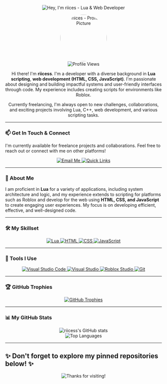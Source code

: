 <p align="center">
  <img src="https://capsule-render.vercel.app/api?type=waving&color=random&height=320§ion=header&text=Hey%20I%27m%20riicess%20&fontSize=55&animation=fadeIn&fontAlignY=35&desc=Lua%20-%20C%2B%2B%20-%20Web%20Developer%0APassionate%20about%20impactful%20code&descSize=20&descAlignY=73,90&descAlign=50&fontColor=FFFFFF&v=headerRandomColor1" alt="Hey, I'm riices - Lua & Web Developer"/>
</p>

<div align="center">
  <img src="https://avatars.githubusercontent.com/u/150382838?v=4" alt="riices - Profile Picture" width="150px" style="border-radius:50%;"/>
  <br/>
  <img src="https://komarev.com/ghpvc/?username=riicess&label=Profile%20Views&color=blueviolet&style=flat-square" alt="Profile Views"/>
</div>

<div align="center">

Hi there! I'm **riicess**. I'm a developer with a diverse background in **Lua scripting**, **web development (HTML, CSS, JavaScript)**. I'm passionate about designing and building impactful systems and user-friendly interfaces through code. My experience includes creating scripts for environments like Roblox.

Currently freelancing, I'm always open to new challenges, collaborations, and exciting projects involving Lua, C++, web development, and various scripting tasks.

</div>

---

### 📫 Get In Touch & Connect

I'm currently available for freelance projects and collaborations. Feel free to reach out or connect with me on other platforms!

<p align="center">
  <a href="mailto:cat@catgirl.dpdns.org">
    <img src="https://img.shields.io/badge/Email-cat@catgirl.dpdns.org-informational?style=for-the-badge&logo=minutemailer&logoColor=white" alt="Email Me"/>
  </a>
  <a href="https://guns.lol/riices" target="_blank">
    <img src="https://img.shields.io/badge/Quick%20Links-guns.lol%2Friices-blueviolet?style=for-the-badge&logo=polymer&logoColor=white" alt="Quick Links"/>
  </a>
</p>

---

### 🚀 About Me

I am proficient in **Lua** for a variety of applications, including system architecture and logic, and my experience extends to scripting for platforms such as Roblox and develop for the web using **HTML, CSS, and JavaScript** to create engaging user experiences. My focus is on developing efficient, effective, and well-designed code.

---

### 🛠️ My Skillset

<p align="center">
  <a href="#-skills">
    <img src="https://img.shields.io/badge/Lua-2C2D72?style=for-the-badge&logo=lua&logoColor=white" alt="Lua"/>
  </a>
  <a href="#-skills">
    <img src="https://img.shields.io/badge/HTML5-E34F26?style=for-the-badge&logo=html5&logoColor=white" alt="HTML"/
  </a>
  <a href="#-skills">
    <img src="https://img.shields.io/badge/CSS3-1572B6?style=for-the-badge&logo=css3&logoColor=white" alt="CSS"/>
  </a>
  <a href="#-skills">
    <img src="https://img.shields.io/badge/JavaScript-F7DF1E?style=for-the-badge&logo=javascript&logoColor=black" alt="JavaScript"/>
  </a

</p>

---

### 🧰 Tools I Use

<p align="center">
  <a href="#-tools">
    <img src="https://img.shields.io/badge/VS%20Code-007ACC?style=for-the-badge&logo=visualstudiocode&logoColor=white" alt="Visual Studio Code"/>
  </a>
  <a href="#-tools">
    <img src="https://img.shields.io/badge/Visual%20Studio-5C2D91?style=for-the-badge&logo=visualstudio&logoColor=white" alt="Visual Studio"/>
  </a>
  <a href="#-tools">
    <img src="https://img.shields.io/badge/Roblox%20Studio-000000?style=for-the-badge&logo=roblox&logoColor=white" alt="Roblox Studio"/>
  </a>
  <a href="#-tools">
    <img src="https://img.shields.io/badge/Git-F05032?style=for-the-badge&logo=git&logoColor=white" alt="Git"/>
  </a>
</p>

---

### 🏆 GitHub Trophies

<p align="center">
  <a href="https://github.com/ryo-ma/github-profile-trophy">
    <img src="https://github-profile-trophy.vercel.app/?username=riicess&theme=radical&column=7&margin-w=15&margin-h=15" alt="GitHub Trophies"/>
  </a>
</p>

---

### 📊 My GitHub Stats

<p align="center">
  <img src="https://github-readme-stats.vercel.app/api?username=riicess&show_icons=true&theme=radical&hide_border=true&count_private=true&include_all_commits=true" alt="riicess's GitHub stats" />
  <br/>
  <img src="https://github-readme-stats.vercel.app/api/top-langs/?username=riicess&layout=compact&theme=radical&hide_border=true&langs_count=8" alt="Top Languages" />
</p>

---
✨ Don't forget to explore my pinned repositories below! ✨
---

<p align="center">
  <img src="https://capsule-render.vercel.app/api?type=wave&color=random&height=150§ion=footer&text=Thanks%20for%20visiting!&fontSize=30&animation=twinkling&fontAlignY=45&fontColor=FFFFFF&v=footerRandomWithHeight1" alt="Thanks for visiting!"/>
</p>
